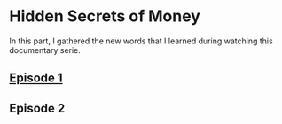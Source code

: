 # Hidden Secrets of Money
In this part, I gathered the new words that I learned during watching this documentary serie.

## [Episode 1](episodes/Episode1.md)
## Episode 2
